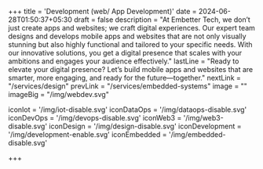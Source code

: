 +++
title = 'Development (web/ App Development)'
date = 2024-06-28T01:50:37+05:30
draft = false
description = "At Embetter Tech, we don’t just create apps and websites; we craft digital experiences. Our expert team designs and develops mobile apps and websites that are not only visually stunning but also highly functional and tailored to your specific needs. With our innovative solutions, you get a digital presence that scales with your ambitions and engages your audience effectively."
lastLine = "Ready to elevate your digital presence? Let’s build mobile apps and websites that are smarter, more engaging, and ready for the future—together."
nextLink = "/services/design"
prevLink = "/services/embedded-systems"
image =  ""
imageBig = "/img/webdev.svg"

iconIot = '/img/iot-disable.svg'
iconDataOps = '/img/dataops-disable.svg'
iconDevOps = '/img/devops-disable.svg'
iconWeb3 = '/img/web3-disable.svg'
iconDesign = '/img/design-disable.svg'
iconDevelopment = '/img/development-enable.svg'
iconEmbedded = '/img/embedded-disable.svg'

+++
